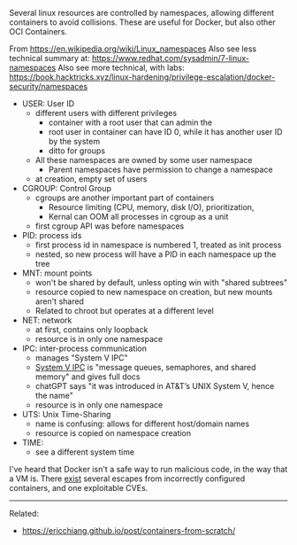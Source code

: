 Several linux resources are controlled by namespaces, allowing different containers to avoid collisions. These are useful for Docker, but also other OCI Containers.

From https://en.wikipedia.org/wiki/Linux_namespaces
Also see less technical summary at: https://www.redhat.com/sysadmin/7-linux-namespaces
Also see more technical, with labs: https://book.hacktricks.xyz/linux-hardening/privilege-escalation/docker-security/namespaces
- USER: User ID
	- different users with different privileges
		- container with a root user that can admin the 
		- root user in container can have ID 0, while it has another user ID by the system
		- ditto for groups
	- All these namespaces are owned by some user namespace
		- Parent namespaces have permission to change a namespace
	- at creation, empty set of users
- CGROUP: Control Group
	- cgroups are another important part of containers
		- Resource limiting (CPU, memory, disk I/O), prioritization, 
		- Kernal can OOM all processes in cgroup as a unit
	- first cgroup API was before namespaces
- PID: process ids
	- first process id in namespace is numbered 1, treated as init process
	- nested, so new process will have a PID in each namespace up the tree
- MNT: mount points
	- won't be shared by default, unless opting win with "shared subtrees"
	- resource copied to new namespace on creation, but new mounts aren't shared
	- Related to chroot but operates at a different level
- NET: network 
	- at first, contains only loopback
	- resource is in only one namespace
- IPC: inter-process communication
	- manages "System V IPC"
	- [System V IPC](https://man7.org/linux/man-pages/man7/svipc.7.html)  is "message queues, semaphores, and shared memory" and gives full docs
	- chatGPT says "it was introduced in AT&T’s UNIX System V, hence the name" 
	- resource is in only one namespace
- UTS: Unix Time-Sharing
	- name is confusing: allows for different host/domain names
	- resource is copied on namespace creation
- TIME: 
	- see a different system time


I've heard that Docker isn't a safe way to run malicious code, in the way that a VM is.
There [exist](https://book.hacktricks.xyz/linux-hardening/privilege-escalation/docker-security/docker-breakout-privilege-escalation) several escapes from incorrectly configured containers, and one exploitable CVEs.

---
Related:
- https://ericchiang.github.io/post/containers-from-scratch/